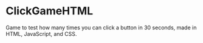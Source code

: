 # ClickGameHTML
Game to test how many times you can click a button in 30 seconds, made in HTML, JavaScript, and CSS.
